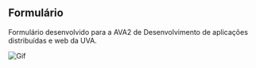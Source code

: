 ## Formulário
Formulário desenvolvido para a AVA2 de Desenvolvimento de aplicações distribuídas e web da UVA.

![Gif](img/formulario2.gif)
